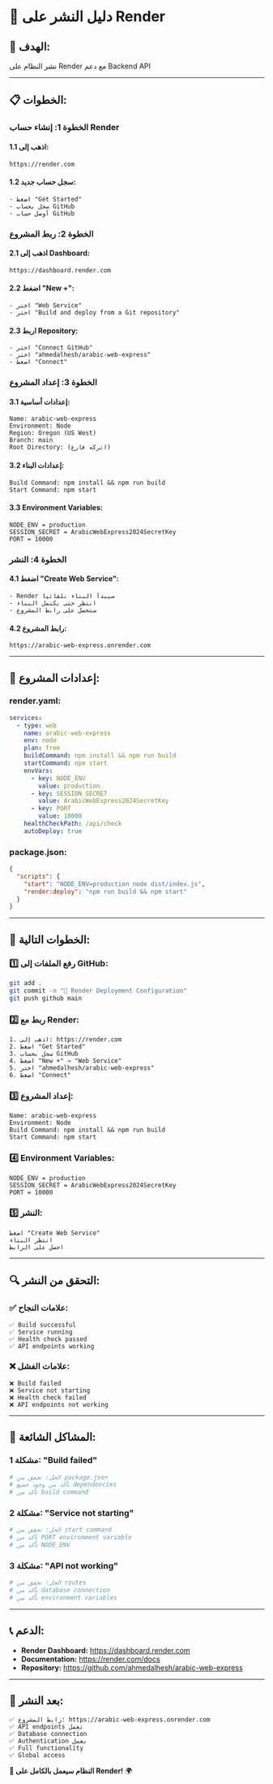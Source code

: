 # 🚀 دليل النشر على Render

## 🎯 **الهدف:**
نشر النظام على Render مع دعم Backend API

---

## 📋 **الخطوات:**

### **الخطوة 1: إنشاء حساب Render**

#### **1.1 اذهب إلى:**
```
https://render.com
```

#### **1.2 سجل حساب جديد:**
```
- اضغط "Get Started"
- سجل بحساب GitHub
- أوصل حساب GitHub
```

### **الخطوة 2: ربط المشروع**

#### **2.1 اذهب إلى Dashboard:**
```
https://dashboard.render.com
```

#### **2.2 اضغط "New +":**
```
- اختر "Web Service"
- اختر "Build and deploy from a Git repository"
```

#### **2.3 اربط Repository:**
```
- اختر "Connect GitHub"
- اختر "ahmedalhesh/arabic-web-express"
- اضغط "Connect"
```

### **الخطوة 3: إعداد المشروع**

#### **3.1 إعدادات أساسية:**
```
Name: arabic-web-express
Environment: Node
Region: Oregon (US West)
Branch: main
Root Directory: (اتركه فارغ)
```

#### **3.2 إعدادات البناء:**
```
Build Command: npm install && npm run build
Start Command: npm start
```

#### **3.3 Environment Variables:**
```
NODE_ENV = production
SESSION_SECRET = ArabicWebExpress2024SecretKey
PORT = 10000
```

### **الخطوة 4: النشر**

#### **4.1 اضغط "Create Web Service":**
```
- Render سيبدأ البناء تلقائياً
- انتظر حتى يكتمل البناء
- ستحصل على رابط المشروع
```

#### **4.2 رابط المشروع:**
```
https://arabic-web-express.onrender.com
```

---

## 🔧 **إعدادات المشروع:**

### **render.yaml:**
```yaml
services:
  - type: web
    name: arabic-web-express
    env: node
    plan: free
    buildCommand: npm install && npm run build
    startCommand: npm start
    envVars:
      - key: NODE_ENV
        value: production
      - key: SESSION_SECRET
        value: ArabicWebExpress2024SecretKey
      - key: PORT
        value: 10000
    healthCheckPath: /api/check
    autoDeploy: true
```

### **package.json:**
```json
{
  "scripts": {
    "start": "NODE_ENV=production node dist/index.js",
    "render:deploy": "npm run build && npm start"
  }
}
```

---

## 🎯 **الخطوات التالية:**

### **1️⃣ رفع الملفات إلى GitHub:**
```bash
git add .
git commit -m "🚀 Render Deployment Configuration"
git push github main
```

### **2️⃣ ربط مع Render:**
```
1. اذهب إلى: https://render.com
2. اضغط "Get Started"
3. سجل بحساب GitHub
4. اضغط "New +" → "Web Service"
5. اختر "ahmedalhesh/arabic-web-express"
6. اضغط "Connect"
```

### **3️⃣ إعداد المشروع:**
```
Name: arabic-web-express
Environment: Node
Build Command: npm install && npm run build
Start Command: npm start
```

### **4️⃣ Environment Variables:**
```
NODE_ENV = production
SESSION_SECRET = ArabicWebExpress2024SecretKey
PORT = 10000
```

### **5️⃣ النشر:**
```
اضغط "Create Web Service"
انتظر البناء
احصل على الرابط
```

---

## 🔍 **التحقق من النشر:**

### **✅ علامات النجاح:**
```
✅ Build successful
✅ Service running
✅ Health check passed
✅ API endpoints working
```

### **❌ علامات الفشل:**
```
❌ Build failed
❌ Service not starting
❌ Health check failed
❌ API endpoints not working
```

---

## 🚨 **المشاكل الشائعة:**

### **مشكلة 1: "Build failed"**
```bash
# الحل: تحقق من package.json
# تأكد من وجود جميع dependencies
# تأكد من build command
```

### **مشكلة 2: "Service not starting"**
```bash
# الحل: تحقق من start command
# تأكد من PORT environment variable
# تأكد من NODE_ENV
```

### **مشكلة 3: "API not working"**
```bash
# الحل: تحقق من routes
# تأكد من database connection
# تأكد من environment variables
```

---

## 📞 **الدعم:**

- **Render Dashboard:** https://dashboard.render.com
- **Documentation:** https://render.com/docs
- **Repository:** https://github.com/ahmedalhesh/arabic-web-express

---

## 🎉 **بعد النشر:**

```
✅ رابط المشروع: https://arabic-web-express.onrender.com
✅ API endpoints تعمل
✅ Database connection
✅ Authentication يعمل
✅ Full functionality
✅ Global access
```

**🎊 النظام سيعمل بالكامل على Render!** 🌍
